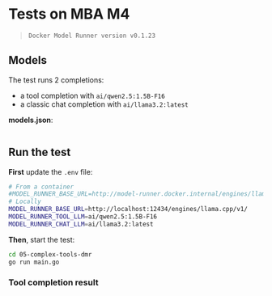 # Tests on MBA M4
> `Docker Model Runner version v0.1.23`

## Models 
The test runs 2 completions:
- a tool completion with `ai/qwen2.5:1.5B-F16`
- a classic chat completion with `ai/llama3.2:latest`

**models.json**:
```json

```

## Run the test

**First** update the `.env` file:
```bash
# From a container
#MODEL_RUNNER_BASE_URL=http://model-runner.docker.internal/engines/llama.cpp/v1/
# Locally
MODEL_RUNNER_BASE_URL=http://localhost:12434/engines/llama.cpp/v1/
MODEL_RUNNER_TOOL_LLM=ai/qwen2.5:1.5B-F16
MODEL_RUNNER_CHAT_LLM=ai/llama3.2:latest

```

**Then**, start the test:
```bash
cd 05-complex-tools-dmr
go run main.go
```

### Tool completion result

```raw

```

